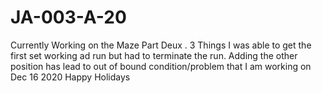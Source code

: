 # JA-003-A-20
Currently Working on the Maze Part Deux .  3 Things I was able to get the first set working ad run but had to terminate the run.  Adding the other position has lead to out of bound condition/problem that I am working on Dec 16 2020  Happy Holidays
